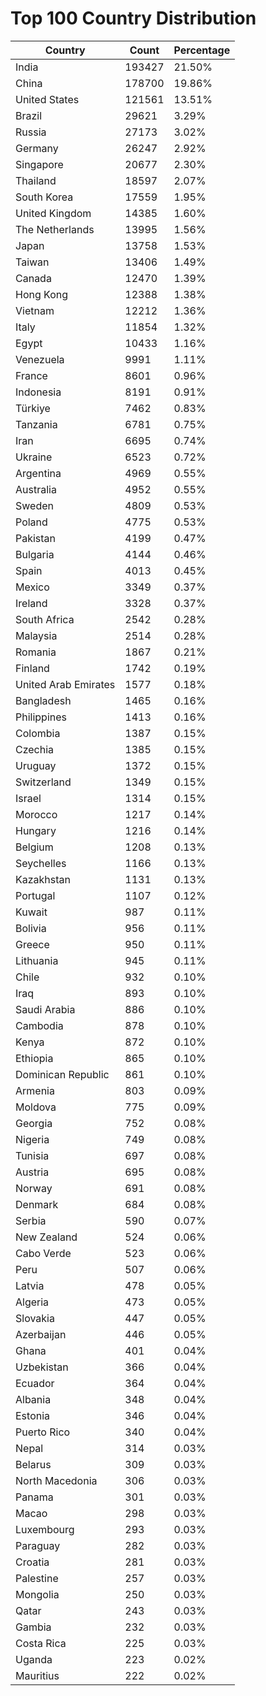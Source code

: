 # Top 100 Country Distribution
| Country | Count | Percentage |
|----|----|----|
| India | 193427 | 21.50% |
| China | 178700 | 19.86% |
| United States | 121561 | 13.51% |
| Brazil | 29621 | 3.29% |
| Russia | 27173 | 3.02% |
| Germany | 26247 | 2.92% |
| Singapore | 20677 | 2.30% |
| Thailand | 18597 | 2.07% |
| South Korea | 17559 | 1.95% |
| United Kingdom | 14385 | 1.60% |
| The Netherlands | 13995 | 1.56% |
| Japan | 13758 | 1.53% |
| Taiwan | 13406 | 1.49% |
| Canada | 12470 | 1.39% |
| Hong Kong | 12388 | 1.38% |
| Vietnam | 12212 | 1.36% |
| Italy | 11854 | 1.32% |
| Egypt | 10433 | 1.16% |
| Venezuela | 9991 | 1.11% |
| France | 8601 | 0.96% |
| Indonesia | 8191 | 0.91% |
| Türkiye | 7462 | 0.83% |
| Tanzania | 6781 | 0.75% |
| Iran | 6695 | 0.74% |
| Ukraine | 6523 | 0.72% |
| Argentina | 4969 | 0.55% |
| Australia | 4952 | 0.55% |
| Sweden | 4809 | 0.53% |
| Poland | 4775 | 0.53% |
| Pakistan | 4199 | 0.47% |
| Bulgaria | 4144 | 0.46% |
| Spain | 4013 | 0.45% |
| Mexico | 3349 | 0.37% |
| Ireland | 3328 | 0.37% |
| South Africa | 2542 | 0.28% |
| Malaysia | 2514 | 0.28% |
| Romania | 1867 | 0.21% |
| Finland | 1742 | 0.19% |
| United Arab Emirates | 1577 | 0.18% |
| Bangladesh | 1465 | 0.16% |
| Philippines | 1413 | 0.16% |
| Colombia | 1387 | 0.15% |
| Czechia | 1385 | 0.15% |
| Uruguay | 1372 | 0.15% |
| Switzerland | 1349 | 0.15% |
| Israel | 1314 | 0.15% |
| Morocco | 1217 | 0.14% |
| Hungary | 1216 | 0.14% |
| Belgium | 1208 | 0.13% |
| Seychelles | 1166 | 0.13% |
| Kazakhstan | 1131 | 0.13% |
| Portugal | 1107 | 0.12% |
| Kuwait | 987 | 0.11% |
| Bolivia | 956 | 0.11% |
| Greece | 950 | 0.11% |
| Lithuania | 945 | 0.11% |
| Chile | 932 | 0.10% |
| Iraq | 893 | 0.10% |
| Saudi Arabia | 886 | 0.10% |
| Cambodia | 878 | 0.10% |
| Kenya | 872 | 0.10% |
| Ethiopia | 865 | 0.10% |
| Dominican Republic | 861 | 0.10% |
| Armenia | 803 | 0.09% |
| Moldova | 775 | 0.09% |
| Georgia | 752 | 0.08% |
| Nigeria | 749 | 0.08% |
| Tunisia | 697 | 0.08% |
| Austria | 695 | 0.08% |
| Norway | 691 | 0.08% |
| Denmark | 684 | 0.08% |
| Serbia | 590 | 0.07% |
| New Zealand | 524 | 0.06% |
| Cabo Verde | 523 | 0.06% |
| Peru | 507 | 0.06% |
| Latvia | 478 | 0.05% |
| Algeria | 473 | 0.05% |
| Slovakia | 447 | 0.05% |
| Azerbaijan | 446 | 0.05% |
| Ghana | 401 | 0.04% |
| Uzbekistan | 366 | 0.04% |
| Ecuador | 364 | 0.04% |
| Albania | 348 | 0.04% |
| Estonia | 346 | 0.04% |
| Puerto Rico | 340 | 0.04% |
| Nepal | 314 | 0.03% |
| Belarus | 309 | 0.03% |
| North Macedonia | 306 | 0.03% |
| Panama | 301 | 0.03% |
| Macao | 298 | 0.03% |
| Luxembourg | 293 | 0.03% |
| Paraguay | 282 | 0.03% |
| Croatia | 281 | 0.03% |
| Palestine | 257 | 0.03% |
| Mongolia | 250 | 0.03% |
| Qatar | 243 | 0.03% |
| Gambia | 232 | 0.03% |
| Costa Rica | 225 | 0.03% |
| Uganda | 223 | 0.02% |
| Mauritius | 222 | 0.02% |
